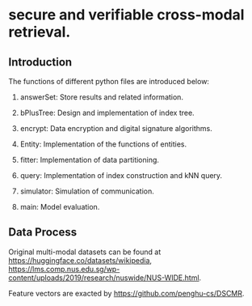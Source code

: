 # secure and verifiable cross-modal retrieval.

## Introduction

The functions of different python files are introduced below:

1) answerSet: Store results and related information.

2) bPlusTree: Design and implementation of index tree.

3) encrypt: Data encryption and digital signature algorithms.

4) Entity: Implementation of the functions of entities.

5) fitter: Implementation of data partitioning.

6) query: Implementation of index construction and kNN query.

7) simulator: Simulation of communication.

8) main: Model evaluation.

## Data Process

Original multi-modal datasets can be found at https://huggingface.co/datasets/wikipedia, https://lms.comp.nus.edu.sg/wp-content/uploads/2019/research/nuswide/NUS-WIDE.html. 

Feature vectors are exacted by https://github.com/penghu-cs/DSCMR. 
